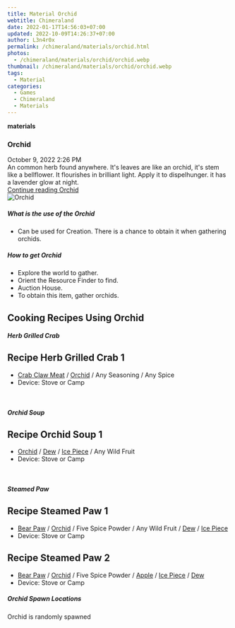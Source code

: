 ```yaml
---
title: Material Orchid
webtitle: Chimeraland
date: 2022-01-17T14:56:03+07:00
updated: 2022-10-09T14:26:37+07:00
author: L3n4r0x
permalink: /chimeraland/materials/orchid.html
photos:
  - /chimeraland/materials/orchid/orchid.webp
thumbnail: /chimeraland/materials/orchid/orchid.webp
tags:
  - Material
categories:
  - Games
  - Chimeraland
  - Materials
---
```


<section id="bootstrap-wrapper">
  <link
    rel="stylesheet"
    href="https://cdn.statically.io/gh/dimaslanjaka/Web-Manajemen/40ac3225/css/bootstrap-4.5-wrapper.css"
  />
  <div
    class="row g-0 border rounded overflow-hidden flex-md-row mb-4 shadow-sm position-relative"
  >
    <div class="col p-4 d-flex flex-column position-static">
      <strong class="d-inline-block mb-2 text-success">materials</strong>
      <h3 class="mb-0">Orchid</h3>
      <div class="mb-1 text-muted">October 9, 2022 2:26 PM</div>
      <div class="mb-2 border p-1">
        An common herb found anywhere. It&#x27;s leaves are like an orchid,
        it&#x27;s stem like a bellflower. It flourishes in brilliant light.
        Apply it to dispelhunger. it has a lavender glow at night.
      </div>
      <a href="/chimeraland/materials/orchid.html" class="stretched-link d-none"
        >Continue reading Orchid</a
      >
    </div>
    <div class="col-auto d-none d-lg-block">
      <img src="/chimeraland/materials/orchid/orchid.webp" alt="Orchid" />
    </div>
  </div>
  <div class="row">
    <div class="col-lg-6 col-12 mb-2">
      <div class="card">
        <div class="card-body">
          <h5 class="card-title">What is the use of the Orchid</h5>
          <div class="card-text">
            <ul>
              <li>
                Can be used for Creation. There is a chance to obtain it when
                gathering orchids.
              </li>
            </ul>
          </div>
        </div>
      </div>
    </div>
    <div class="col-lg-6 col-12 mb-2">
      <div class="card">
        <div class="card-body">
          <h5 class="card-title">How to get Orchid</h5>
          <div class="card-text">
            <ul>
              <li>Explore the world to gather.</li>
              <li>Orient the Resource Finder to find.</li>
              <li>Auction House.</li>
              <li>To obtain this item, gather orchids.</li>
            </ul>
          </div>
        </div>
      </div>
    </div>
    <div class="col-lg-6 col-12 mb-2">
      <h2 id="cookable">Cooking Recipes Using Orchid</h2>
      <div id="recipe-herb-grilled-crab">
        <h5 id="item-herb-grilled-crab">Herb Grilled Crab</h5>
        <div class="col-12 col-lg-6 recipe-item mb-2">
          <div class="card">
            <div class="card-body">
              <h2 class="card-title fs-5">Recipe Herb Grilled Crab 1</h2>
              <div class="card-text">
                <ul>
                  <li>
                    <a
                      class="text-decoration-none"
                      href="/chimeraland/materials/crab-claw-meat.html"
                      >Crab Claw Meat</a
                    ><span> / </span
                    ><a
                      class="text-decoration-none"
                      href="/chimeraland/materials/orchid.html"
                      >Orchid</a
                    ><span> / </span>Any Seasoning<span> / </span>Any Spice
                  </li>
                  <li>Device: Stove or Camp</li>
                </ul>
              </div>
            </div>
          </div>
        </div>
      </div>
      <br />
      <div id="recipe-orchid-soup">
        <h5 id="item-orchid-soup">Orchid Soup</h5>
        <div class="col-12 col-lg-6 recipe-item mb-2">
          <div class="card">
            <div class="card-body">
              <h2 class="card-title fs-5">Recipe Orchid Soup 1</h2>
              <div class="card-text">
                <ul>
                  <li>
                    <a
                      class="text-decoration-none"
                      href="/chimeraland/materials/orchid.html"
                      >Orchid</a
                    ><span> / </span
                    ><a
                      class="text-decoration-none"
                      href="/chimeraland/materials/dew.html"
                      >Dew</a
                    ><span> / </span
                    ><a
                      class="text-decoration-none"
                      href="/chimeraland/materials/ice-piece.html"
                      >Ice Piece</a
                    ><span> / </span>Any Wild Fruit
                  </li>
                  <li>Device: Stove or Camp</li>
                </ul>
              </div>
            </div>
          </div>
        </div>
      </div>
      <br />
      <div id="recipe-steamed-paw">
        <h5 id="item-steamed-paw">Steamed Paw</h5>
        <div class="col-12 col-lg-6 recipe-item mb-2">
          <div class="card">
            <div class="card-body">
              <h2 class="card-title fs-5">Recipe Steamed Paw 1</h2>
              <div class="card-text">
                <ul>
                  <li>
                    <a
                      class="text-decoration-none"
                      href="/chimeraland/materials/bear-paw.html"
                      >Bear Paw</a
                    ><span> / </span
                    ><a
                      class="text-decoration-none"
                      href="/chimeraland/materials/orchid.html"
                      >Orchid</a
                    ><span> / </span>Five Spice Powder<span> / </span>Any Wild
                    Fruit<span> / </span
                    ><a
                      class="text-decoration-none"
                      href="/chimeraland/materials/dew.html"
                      >Dew</a
                    ><span> / </span
                    ><a
                      class="text-decoration-none"
                      href="/chimeraland/materials/ice-piece.html"
                      >Ice Piece</a
                    >
                  </li>
                  <li>Device: Stove or Camp</li>
                </ul>
              </div>
            </div>
          </div>
        </div>
        <div class="col-12 col-lg-6 recipe-item mb-2">
          <div class="card">
            <div class="card-body">
              <h2 class="card-title fs-5">Recipe Steamed Paw 2</h2>
              <div class="card-text">
                <ul>
                  <li>
                    <a
                      class="text-decoration-none"
                      href="/chimeraland/materials/bear-paw.html"
                      >Bear Paw</a
                    ><span> / </span
                    ><a
                      class="text-decoration-none"
                      href="/chimeraland/materials/orchid.html"
                      >Orchid</a
                    ><span> / </span>Five Spice Powder<span> / </span
                    ><a
                      class="text-decoration-none"
                      href="/chimeraland/materials/apple.html"
                      >Apple</a
                    ><span> / </span
                    ><a
                      class="text-decoration-none"
                      href="/chimeraland/materials/ice-piece.html"
                      >Ice Piece</a
                    ><span> / </span
                    ><a
                      class="text-decoration-none"
                      href="/chimeraland/materials/dew.html"
                      >Dew</a
                    >
                  </li>
                  <li>Device: Stove or Camp</li>
                </ul>
              </div>
            </div>
          </div>
        </div>
      </div>
    </div>
    <div class="col-12 mb-2">
      <h5>Orchid Spawn Locations</h5>
      <p>Orchid is randomly spawned</p>
    </div>
  </div>
</section>